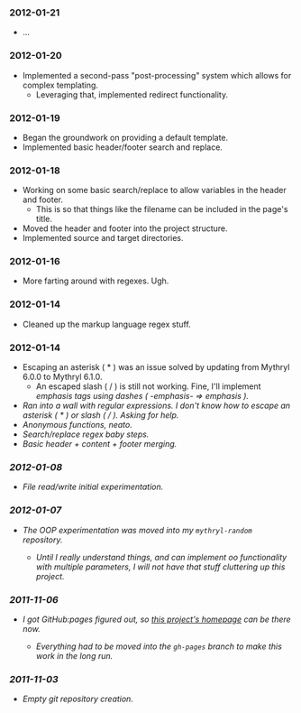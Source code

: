 ### 2012-01-21

  - ...


### 2012-01-20

  - Implemented a second-pass "post-processing" system which allows for complex templating.
    - Leveraging that, implemented redirect functionality.


### 2012-01-19

  - Began the groundwork on providing a default template.
  - Implemented basic header/footer search and replace.


### 2012-01-18

  - Working on some basic search/replace to allow variables in the header and footer.
    - This is so that things like the filename can be included in the page's title.
  - Moved the header and footer into the project structure.
  - Implemented source and target directories.


### 2012-01-16

  - More farting around with regexes.  Ugh.


### 2012-01-14

  - Cleaned up the markup language regex stuff.


### 2012-01-14

  - Escaping an asterisk ( * ) was an issue solved by updating from Mythryl 6.0.0 to Mythryl 6.1.0.
    - An escaped slash ( / ) is still not working.  Fine, I'll implement <em> emphasis tags using dashes ( -emphasis- => <em>emphasis</em> ).
  - Ran into a wall with regular expressions.  I don't know how to escape an asterisk ( * ) or slash ( / ).  Asking for help.
  - Anonymous functions, neato.
  - Search/replace regex baby steps.
  - Basic header + content + footer merging.


### 2012-01-08

  - File read/write initial experimentation.


### 2012-01-07

  - The OOP experimentation was moved into my `mythryl-random` repository.

    - Until I really understand things, and can implement oo functionality with multiple parameters, I will not have that stuff cluttering up this project.


### 2011-11-06

  - I got GitHub:pages figured out, so [this project's homepage](http://spiralofhope.github.com/mythryl-compiled-website/index.html) can be there now.

    - Everything had to be moved into the `gh-pages` branch to make this work in the long run.


### 2011-11-03

  - Empty git repository creation.
